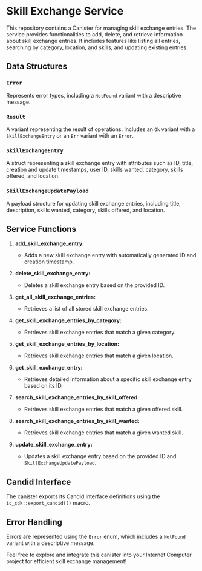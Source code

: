 # Skill Exchange Service

This repository contains a Canister for managing skill exchange entries. The service provides functionalities to add, delete, and retrieve information about skill exchange entries. It includes features like listing all entries, searching by category, location, and skills, and updating existing entries.

## Data Structures

### `Error`
Represents error types, including a `NotFound` variant with a descriptive message.

### `Result`
A variant representing the result of operations. Includes an `Ok` variant with a `SkillExchangeEntry` or an `Err` variant with an `Error`.

### `SkillExchangeEntry`
A struct representing a skill exchange entry with attributes such as ID, title, creation and update timestamps, user ID, skills wanted, category, skills offered, and location.

### `SkillExchangeUpdatePayload`
A payload structure for updating skill exchange entries, including title, description, skills wanted, category, skills offered, and location.

## Service Functions

1. **add_skill_exchange_entry:**
   - Adds a new skill exchange entry with automatically generated ID and creation timestamp.

2. **delete_skill_exchange_entry:**
   - Deletes a skill exchange entry based on the provided ID.

3. **get_all_skill_exchange_entries:**
   - Retrieves a list of all stored skill exchange entries.

4. **get_skill_exchange_entries_by_category:**
   - Retrieves skill exchange entries that match a given category.

5. **get_skill_exchange_entries_by_location:**
   - Retrieves skill exchange entries that match a given location.

6. **get_skill_exchange_entry:**
   - Retrieves detailed information about a specific skill exchange entry based on its ID.

7. **search_skill_exchange_entries_by_skill_offered:**
   - Retrieves skill exchange entries that match a given offered skill.

8. **search_skill_exchange_entries_by_skill_wanted:**
   - Retrieves skill exchange entries that match a given wanted skill.

9. **update_skill_exchange_entry:**
   - Updates a skill exchange entry based on the provided ID and `SkillExchangeUpdatePayload`.

## Candid Interface

The canister exports its Candid interface definitions using the `ic_cdk::export_candid!()` macro.

## Error Handling

Errors are represented using the `Error` enum, which includes a `NotFound` variant with a descriptive message.

Feel free to explore and integrate this canister into your Internet Computer project for efficient skill exchange management!